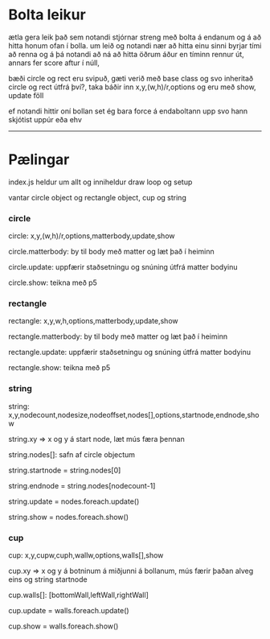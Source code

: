 # Bolta leikur
ætla gera leik það sem notandi stjórnar streng
með bolta á endanum og á að hitta honum ofan í bolla. um leið og notandi nær að hitta einu sinni byrjar tími að renna og á þá notandi að ná að hitta öðrum áður en tíminn rennur út, annars fer score aftur í núll,

bæði circle og rect eru svipuð, gæti verið með base class og svo inheritað circle og rect útfrá því?, taka báðir inn x,y,(w,h)/r,options og eru með show, update föll

ef notandi hittir oní bollan set ég bara force á endaboltann upp svo hann skjótist uppúr eða ehv

---
# Pælingar
index.js heldur um allt og inniheldur draw loop og setup

vantar circle object og rectangle object, cup og string
### circle
circle: x,y,(w,h)/r,options,matterbody,update,show

circle.matterbody: by til body með matter og læt það í heiminn

circle.update: uppfærir staðsetningu og snúning útfrá matter bodyinu

circle.show: teikna með p5
### rectangle
rectangle: x,y,w,h,options,matterbody,update,show

rectangle.matterbody: by til body með matter og læt það í heiminn

rectangle.update: uppfærir staðsetningu og snúning útfrá matter bodyinu

rectangle.show: teikna með p5
### string
string: x,y,nodecount,nodesize,nodeoffset,nodes[],options,startnode,endnode,show

string.xy => x og y á start node, læt mús færa þennan

string.nodes[]: safn af circle objectum

string.startnode = string.nodes[0]

string.endnode = string.nodes[nodecount-1]

string.update = nodes.foreach.update()

string.show = nodes.foreach.show()
### cup
cup: x,y,cupw,cuph,wallw,options,walls[],show

cup.xy => x og y á botninum á miðjunni á bollanum, mús færir þaðan alveg eins og string startnode

cup.walls[]: [bottomWall,leftWall,rightWall]

cup.update = walls.foreach.update()

cup.show = walls.foreach.show()